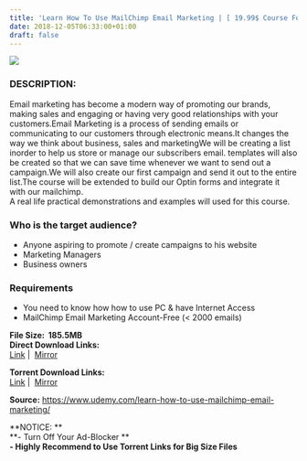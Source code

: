 ```yaml
---
title: 'Learn How To Use MailChimp Email Marketing | [ 19.99$ Course For Free ]'
date: 2018-12-05T06:33:00+01:00
draft: false
---
```


[![](https://1.bp.blogspot.com/-ScZqVf5EtyI/XAdh-5aPROI/AAAAAAAAAkU/DINUxXXuFZoaYpj_T4S84t7jdpjDlUw-gCLcBGAs/s640/Learn-How-To-Use-MailChimp-Email-Marketing.jpg)](https://1.bp.blogspot.com/-ScZqVf5EtyI/XAdh-5aPROI/AAAAAAAAAkU/DINUxXXuFZoaYpj_T4S84t7jdpjDlUw-gCLcBGAs/s1600/Learn-How-To-Use-MailChimp-Email-Marketing.jpg)

### DESCRIPTION:

Email marketing has become a modern way of promoting our brands, making sales and engaging or having very good relationships with your customers.Email Marketing is a process of sending emails or communicating to our customers through electronic means.It changes the way we think about business, sales and marketingWe will be creating a list inorder to help us store or manage our subscribers email. templates will also be created so that we can save time whenever we want to send out a campaign.We will also create our first campaign and send it out to the entire list.The course will be extended to build our Optin forms and integrate it with our mailchimp.  
A real life practical demonstrations and examples will used for this course.  

### Who is the target audience?

*   Anyone aspiring to promote / create campaigns to his website
*   Marketing Managers
*   Business owners

### Requirements

*   You need to know how how to use PC & have Internet Access
*   MailChimp Email Marketing Account-Free (< 2000 emails)

**File Size:  185.5MB**  
**Direct Download Links:**  
 [Link](http://turboagram.com/18521555/mailchimp-email-marketing-link1) |  [Mirror](http://turboagram.com/18521555/mailchimp-email-marketing-link2)  
  
**Torrent Download Links:**  
 [Link](http://turboagram.com/18521555/mailchimp-email-marketing-torrent1) |  [Mirror](http://turboagram.com/18521555/mailchimp-email-marketing-torrent2)  
  
**Source:** https://www.udemy.com/learn-how-to-use-mailchimp-email-marketing/  
  
**NOTICE: **  
**\- Turn Off Your Ad-Blocker **  
**\- Highly Recommend to Use Torrent Links for Big Size Files**